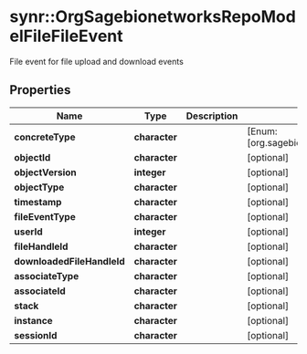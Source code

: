 # synr::OrgSagebionetworksRepoModelFileFileEvent

File event for file upload and download events

## Properties
Name | Type | Description | Notes
------------ | ------------- | ------------- | -------------
**concreteType** | **character** |  | [Enum: [org.sagebionetworks.repo.model.file.FileEvent]] 
**objectId** | **character** |  | [optional] 
**objectVersion** | **integer** |  | [optional] 
**objectType** | **character** |  | [optional] 
**timestamp** | **character** |  | [optional] 
**fileEventType** | **character** |  | [optional] 
**userId** | **integer** |  | [optional] 
**fileHandleId** | **character** |  | [optional] 
**downloadedFileHandleId** | **character** |  | [optional] 
**associateType** | **character** |  | [optional] 
**associateId** | **character** |  | [optional] 
**stack** | **character** |  | [optional] 
**instance** | **character** |  | [optional] 
**sessionId** | **character** |  | [optional] 


